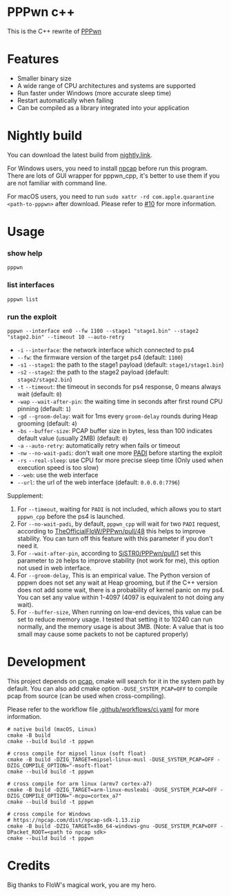 # PPPwn c++

This is the C++ rewrite of [PPPwn](https://github.com/TheOfficialFloW/PPPwn)

# Features

- Smaller binary size
- A wide range of CPU architectures and systems are supported
- Run faster under Windows (more accurate sleep time)
- Restart automatically when failing
- Can be compiled as a library integrated into your application

# Nightly build

You can download the latest build from [nightly.link](https://nightly.link/xfangfang/PPPwn_cpp/workflows/ci.yaml/main?status=completed).

For Windows users, you need to install [npcap](https://npcap.com) before run this program.
There are lots of GUI wrapper for pppwn_cpp, it's better to use them if you are not familiar with command line.

For macOS users, you need to run `sudo xattr -rd com.apple.quarantine <path-to-pppwn>` after download.
Please refer to [#10](https://github.com/xfangfang/PPPwn_cpp/issues/10) for more information.

# Usage

### show help

```shell
pppwn
```

### list interfaces

```shell
pppwn list
```

### run the exploit

```shell
pppwn --interface en0 --fw 1100 --stage1 "stage1.bin" --stage2 "stage2.bin" --timeout 10 --auto-retry
```

- `-i` `--interface`: the network interface which connected to ps4
- `--fw`: the firmware version of the target ps4 (default: `1100`)
- `-s1` `--stage1`: the path to the stage1 payload (default: `stage1/stage1.bin`)
- `-s2` `--stage2`: the path to the stage2 payload (default: `stage2/stage2.bin`)
- `-t` `--timeout`: the timeout in seconds for ps4 response, 0 means always wait (default: `0`)
- `-wap` `--wait-after-pin`: the waiting time in seconds after first round CPU pinning (default: `1`)
- `-gd` `--groom-delay`: wait for 1ms every `groom-delay` rounds during Heap grooming (default: `4`)
- `-bs` `--buffer-size`: PCAP buffer size in bytes, less than 100 indicates default value (usually 2MB) (default: `0`)
- `-a` `--auto-retry`: automatically retry when fails or timeout
- `-nw` `--no-wait-padi`: don't wait one more [PADI](https://en.wikipedia.org/wiki/Point-to-Point_Protocol_over_Ethernet#Client_to_server:_Initiation_(PADI)) before starting the exploit
- `-rs` `--real-sleep`: use CPU for more precise sleep time (Only used when execution speed is too slow)
- `--web`: use the web interface
- `--url`: the url of the web interface (default: `0.0.0.0:7796`)

Supplement:

1. For `--timeout`, waiting for `PADI` is not included, which allows you to start `pppwn_cpp` before the ps4 is launched.
2. For `--no-wait-padi`, by default, `pppwn_cpp` will wait for two `PADI` request, according to [TheOfficialFloW/PPPwn/pull/48](https://github.com/TheOfficialFloW/PPPwn/pull/48) this helps to improve stability. You can turn off this feature with this parameter if you don't need it.
3. For `--wait-after-pin`, according to [SiSTR0/PPPwn/pull/1](https://github.com/SiSTR0/PPPwn/pull/1) set this parameter to `20` helps to improve stability (not work for me), this option not used in web interface.
4. For `--groom-delay`, This is an empirical value. The Python version of pppwn does not set any wait at Heap grooming, but if the C++ version does not add some wait, there is a probability of kernel panic on my ps4. You can set any value within 1-4097 (4097 is equivalent to not doing any wait).
5. For `--buffer-size`, When running on low-end devices, this value can be set to reduce memory usage. I tested that setting it to 10240 can run normally, and the memory usage is about 3MB. (Note: A value that is too small may cause some packets to not be captured properly)

# Development

This project depends on [pcap](https://github.com/the-tcpdump-group/libpcap), cmake will search for it in the system path by default.
You can also add cmake option `-DUSE_SYSTEM_PCAP=OFF` to compile pcap from source (can be used when cross-compiling).

Please refer to the workflow file [.github/workflows/ci.yaml](.github/workflows/ci.yaml) for more information.

```shell
# native build (macOS, Linux)
cmake -B build
cmake --build build -t pppwn

# cross compile for mipsel linux (soft float)
cmake -B build -DZIG_TARGET=mipsel-linux-musl -DUSE_SYSTEM_PCAP=OFF -DZIG_COMPILE_OPTION="-msoft-float"
cmake --build build -t pppwn

# cross compile for arm linux (armv7 cortex-a7)
cmake -B build -DZIG_TARGET=arm-linux-musleabi -DUSE_SYSTEM_PCAP=OFF -DZIG_COMPILE_OPTION="-mcpu=cortex_a7"
cmake --build build -t pppwn

# cross compile for Windows
# https://npcap.com/dist/npcap-sdk-1.13.zip
cmake -B build -DZIG_TARGET=x86_64-windows-gnu -DUSE_SYSTEM_PCAP=OFF -DPacket_ROOT=<path to npcap sdk>
cmake --build build -t pppwn
```

# Credits

Big thanks to FloW's magical work, you are my hero.


